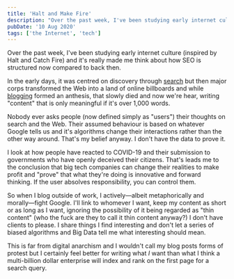 ```yaml
---
title: 'Halt and Make Fire'
description: "Over the past week, I've been studying early internet culture (inspired by Halt and Catch Fire) and it's really made me think about how SEO is structured now compared to back then."
pubDate: '10 Aug 2020'
tags: ['the Internet', 'tech']
---
```


Over the past week, I've been studying early internet culture (inspired by Halt and Catch Fire) and it's really made me think about how SEO is structured now compared to back then.

In the early days, it was centred on discovery through [search](/posts/some-brief-thoughts-on-search/) but then major corps transformed the Web into a land of online billboards and while [blogging](/jardim/blogging/) formed an anthesis, that slowly died and now we're hear, writing "content" that is only meaningful if it's over 1,000 words.

Nobody ever asks people (now defined simply as "users") their thoughts on search and the Web. Their assumed behaviour is based on whatever Google tells us and it's algorithms change their interactions rather than the other way around. That's my belief anyway. I don't have the data to prove it.

I look at how people have reacted to COVID-19 and their submission to governments who have openly deceived their citizens. That's leads me to the conclusion that big tech companies can change their realities to make profit and "prove" that what they're doing is innovative and forward thinking. If the user absolves responsibility, you can control them.

So when I blog outside of work, I actively—albeit metaphorically and morally—fight Google. I'll link to whomever I want, keep my content as short or as long as I want, ignoring the possibility of it being regarded as "thin content" (who the fuck are they to call it thin content anyway?) I don't have clients to please. I share things I find interesting and don't let a series of biased algorithms and Big Data tell me what interesting should mean.

This is far from digital anarchism and I wouldn't call my blog posts forms of protest but I certainly feel better for writing what *I* want than what I think a multi-billion dollar enterprise will index and rank on the first page for a search query.